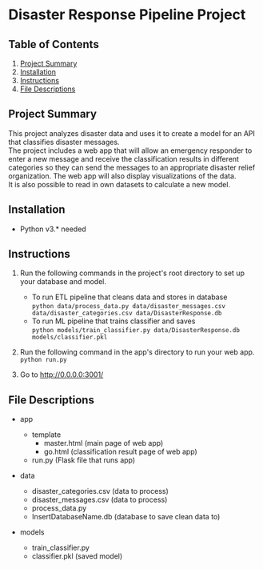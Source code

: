 # Disaster Response Pipeline Project

## Table of Contents

1. [Project Summary](#summary)
2. [Installation](#installation)
3. [Instructions](#instructions)
4. [File Descriptions](#files)

## Project Summary<a name="summary"></a>

This project analyzes disaster data and uses it to create a model for an API that classifies disaster messages.  
The project includes a web app that will allow an emergency responder to enter a new message and receive the classification results in different categories so they can send the messages to an appropriate disaster relief organization. The web app will also display visualizations of the data.   
It is also possible to read in own datasets to calculate a new model.

## Installation <a name="installation"></a>

- Python v3.* needed

## Instructions <a name="instructions"></a>
1. Run the following commands in the project's root directory to set up your database and model.

    - To run ETL pipeline that cleans data and stores in database  
        `python data/process_data.py data/disaster_messages.csv data/disaster_categories.csv data/DisasterResponse.db`
    - To run ML pipeline that trains classifier and saves  
        `python models/train_classifier.py data/DisasterResponse.db models/classifier.pkl`

2. Run the following command in the app's directory to run your web app.
    `python run.py`

3. Go to http://0.0.0.0:3001/

## File Descriptions <a name="files"></a>

- app
    - template
        - master.html (main page of web app)
        - go.html  (classification result page of web app)
    - run.py  (Flask file that runs app)

- data
    - disaster_categories.csv (data to process)
    - disaster_messages.csv  (data to process)
    - process_data.py
    - InsertDatabaseName.db (database to save clean data to)

- models
    - train_classifier.py
    - classifier.pkl  (saved model) 

